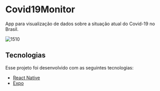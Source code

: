 # Covid19Monitor

App para visualização de dados sobre a situação atual do Covid-19 no Brasil.

![1510](https://user-images.githubusercontent.com/20714075/80505993-6ba8d280-894b-11ea-9d6e-b7952e7c295f.png)


## Tecnologias
Esse projeto foi desenvolvido com as seguintes tecnologias:

- [React Native](https://facebook.github.io/react-native/)
- [Expo](https://expo.io/)



